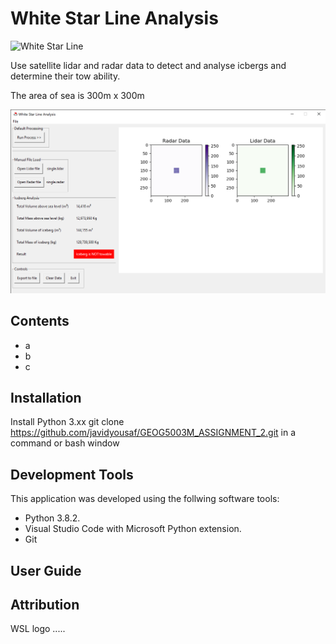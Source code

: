 # White Star Line Analysis 

<img src="src\assets\images\wsl.ico" alt="White Star Line" width="100" height="100">


Use satellite lidar and radar data to detect and analyse icbergs and determine their tow ability.

The area of sea is 300m x 300m

![White Star Line](src\assets\images\wsl_screen_grab.png)
## Contents
- a
- b
- c

## Installation
Install Python 3.xx
git clone https://github.com/javidyousaf/GEOG5003M_ASSIGNMENT_2.git
in a command or bash window 
## Development Tools
This application was developed using the follwing software tools:
- Python 3.8.2.
- Visual Studio Code with Microsoft Python extension.
- Git

## User Guide


## Attribution
WSL logo .....